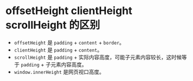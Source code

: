 # offsetHeight clientHeight scrollHeight 的区别

- `offsetHeight` 是 `padding` + `content` + `border`。
- `clientHeight` 是 `padding` + `content`。
- `scrollHeight` 是 `padding` + 实际内容高度，可能子元素内容较长，这时候等于 `padding` + 子元素内容高度。
- `window.innerHeight` 是网页视口高度。
